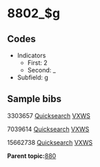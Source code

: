 # 8802\_$g

## Codes

-   Indicators
    -   First: 2
    -   Second: \_
-   Subfield: g

## Sample bibs

3303657 [Quicksearch](https://search.library.yale.edu/catalog/3303657) [VXWS](http://prodorbis.library.yale.edu:7014/vxws/GetHoldingsService?bibId=3303657)

7039614 [Quicksearch](https://search.library.yale.edu/catalog/7039614) [VXWS](http://prodorbis.library.yale.edu:7014/vxws/GetHoldingsService?bibId=7039614)

15662738 [Quicksearch](https://search.library.yale.edu/catalog/15662738) [VXWS](http://prodorbis.library.yale.edu:7014/vxws/GetHoldingsService?bibId=15662738)

**Parent topic:**[880](../../tags/880/880.md)

